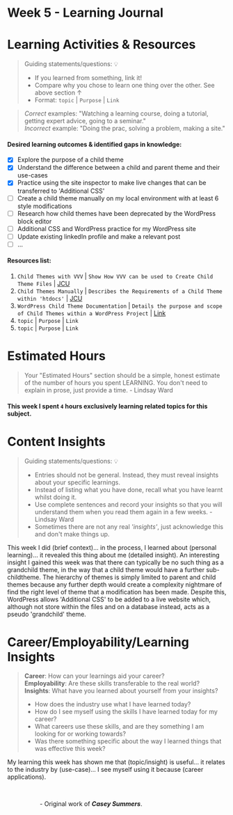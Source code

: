 # Week 5 - Learning Journal

# Learning Activities & Resources
> Guiding statements/questions: :bulb:
> - If you learned from something, link it!
> - Compare why you chose to learn one thing over the other. See above section &uarr;
> - Format: `topic` | `Purpose` | `Link` <br>

> *Correct* examples: "Watching a learning course, doing a tutorial, getting expert advice, going to a seminar." <br>
> *Incorrect* example: "Doing the prac, solving a problem, making a site."

#### Desired learning outcomes & identified gaps in knowledge: 
- [x] Explore the purpose of a child theme
- [X] Understand the difference between a child and parent theme and their use-cases
- [X] Practice using the site inspector to make live changes that can be transferred to 'Additional CSS'
- [ ] Create a child theme manually on my local environment with at least 6 style modifications
- [ ] Research how child themes have been deprecated by the WordPress block editor
- [ ] Additional CSS and WordPress practice for my WordPress site
- [ ] Update existing linkedIn profile and make a relevant post
- [ ] ...

#### Resources list:
1. `Child Themes with VVV` | `Show How VVV can be used to Create Child Theme Files` | [JCU](https://jcu.au.panopto.com/Panopto/Pages/Viewer.aspx?id=2c849570-c103-4b35-907d-b27a00170c13&start=0)
2. `Child Themes Manually` | `Describes the Requirements of a Child Theme within 'htdocs'` | [JCU](https://jcu.au.panopto.com/Panopto/Pages/Viewer.aspx?id=604396c6-0e44-4117-b854-b27a00170a1c&start=0)
3. `WordPress Child Theme Documentation` | `Details the purpose and scope of Child Themes within a WordPress Project` | [Link](https://developer.wordpress.org/themes/advanced-topics/child-themes/)
4. `topic` | `Purpose` | `Link`
5. `topic` | `Purpose` | `Link`

# Estimated Hours
> Your "Estimated Hours" section should be a simple, honest estimate of the number of hours you spent LEARNING. You don't need to explain in prose, just provide a time. - Lindsay Ward
#### This week I spent `4` hours exclusively learning related topics for this subject.

# Content Insights
> Guiding statements/questions: :bulb:
> - Entries should not be general. Instead, they must reveal insights about your specific learnings.
> - Instead of listing what you have done, recall what you have learnt whilst doing it.
> - Use complete sentences and record your insights so that you will understand them when you read them again in a few weeks. - Lindsay Ward
> - Sometimes there are not any real *'insights'*, just acknowledge this and don't make things up.

This week I did (brief context)... in the process, I learned about (personal learning)... it revealed this thing about me (detailed insight).
An interesting insight I gained this week was that there can typically be no such thing as a grandchild theme, in the way that a child theme would have a further sub-childtheme. The hierarchy of themes is simply limited to parent and child themes because any further depth would create a complexity nightmare of find the right level of theme that a modification has been made. Despite this, WordPress allows 'Additional CSS' to be added to a live website which, although not store within the files and on a database instead, acts as a pseudo 'grandchild' theme.

# Career/Employability/Learning Insights
>**Career**: How can your learnings aid your career? <br>
>**Employability**: Are these skills transferable to the real world? <br>
>**Insights**: What have you learned about yourself from your insights? <br>
> - How does the industry use what I have learned today?
> - How do I see myself using the skills I have learned today for my career?
> - What careers use these skills, and are they something I am looking for or working towards?
> - Was there something specific about the way I learned things that was effective this week?

My learning this week has shown me that (topic/insight) is useful... it relates to the industry by (use-case)... I see myself using it because (career applications).

<br>

&nbsp;&nbsp;&nbsp;&nbsp;&nbsp;&nbsp;&nbsp;&nbsp;&nbsp;&nbsp;&nbsp;&nbsp;&nbsp;&nbsp;&nbsp;&nbsp;&nbsp;&nbsp;&nbsp;- Original work of ***Casey Summers***.
